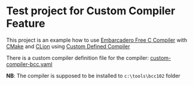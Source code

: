Test project for Custom Compiler Feature
===

This project is an example how to use [Embarcadero Free C Compiler](https://www.embarcadero.com/free-tools/ccompiler) 
with [CMake](https://cmake.org/) and [CLion](https://www.jetbrains.com/clion/)
using [Custom Defined Compiler](https://blog.jetbrains.com/clion/2021/10/clion-2021-3-eap-custom-compiler/)

There is a custom compiler definition file for the compiler: [custom-compiler-bcc.yaml](custom-compiler-bcc.yaml)

**NB**: The compiler is supposed to be installed to `c:\tools\bcc102` folder